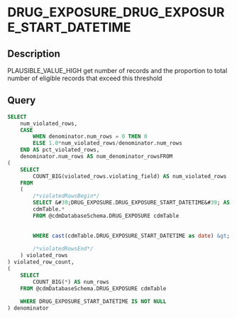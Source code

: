 



# DRUG_EXPOSURE_DRUG_EXPOSURE_START_DATETIME



## Description
PLAUSIBLE_VALUE_HIGH
get number of records and the proportion to total number of eligible records that exceed this threshold



## Query
```sql
SELECT 
	num_violated_rows, 
	CASE 
		WHEN denominator.num_rows = 0 THEN 0 
		ELSE 1.0*num_violated_rows/denominator.num_rows 
	END AS pct_violated_rows, 
  	denominator.num_rows AS num_denominator_rowsFROM
(
	SELECT 
		COUNT_BIG(violated_rows.violating_field) AS num_violated_rows
	FROM
	(
		/*violatedRowsBegin*/
		SELECT &#39;DRUG_EXPOSURE.DRUG_EXPOSURE_START_DATETIME&#39; AS violating_field, 
		cdmTable.*
    	FROM @cdmDatabaseSchema.DRUG_EXPOSURE cdmTable
    		
    		
      	WHERE cast(cdmTable.DRUG_EXPOSURE_START_DATETIME as date) &gt; cast(DATEADD(dd,1,GETDATE()) as date)
    	
		/*violatedRowsEnd*/
	) violated_rows
) violated_row_count,
(
	SELECT 
		COUNT_BIG(*) AS num_rows
	FROM @cdmDatabaseSchema.DRUG_EXPOSURE cdmTable
		
  	WHERE DRUG_EXPOSURE_START_DATETIME IS NOT NULL
) denominator
```

